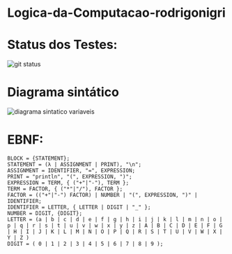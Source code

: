 # Logica-da-Computacao-rodrigonigri

# Status dos Testes:

![git status](http://3.129.230.99/svg/rodrigonigri/Logica-da-Computacao-rodrigonigri/)


# Diagrama sintático
![diagrama sintatico variaveis](https://user-images.githubusercontent.com/62730936/234269608-659fb2ad-6527-4c4c-bd9e-520201867220.png)


# EBNF:
```
BLOCK = {STATEMENT};
STATEMENT = (λ | ASSIGNMENT | PRINT), "\n";
ASSIGNMENT = IDENTIFIER, "=", EXPRESSION;
PRINT = "println", "(", EXPRESSION, ")";
EXPRESSION = TERM, { ("+"|"-"), TERM };
TERM = FACTOR, { ("*"|"/"), FACTOR };
FACTOR = (("+"|"-") FACTOR) | NUMBER | "(", EXPRESSION, ")" | IDENTIFIER;
IDENTIFIER = LETTER, { LETTER | DIGIT | "_" };
NUMBER = DIGIT, {DIGIT};
LETTER = (a | b | c | d | e | f | g | h | i | j | k | l | m | n | o | p | q | r | s | t | u | v | w | x | y | z | A | B | C | D | E | F | G | H | I | J | K | L | M | N | O | P | Q | R | S | T | U | V | W | X | Y | Z )
DIGIT = ( 0 | 1 | 2 | 3 | 4 | 5 | 6 | 7 | 8 | 9 );
```

